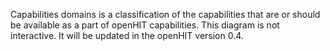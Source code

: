 Capabilities domains is a classification of the capabilities that are or should be available as a part of openHIT capabilities. This diagram is not interactive. It will be updated in the openHIT version 0.4.